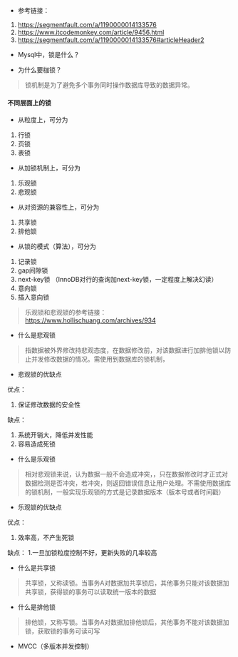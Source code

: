 
- 参考链接：
1. https://segmentfault.com/a/1190000014133576
2. https://www.itcodemonkey.com/article/9456.html
3. https://segmentfault.com/a/1190000014133576#articleHeader2

- Mysql中，锁是什么？


- 为什么要枷锁？
> 锁机制是为了避免多个事务同时操作数据库导致的数据异常。

#### 不同层面上的锁

- 从粒度上，可分为
1. 行锁
2. 页锁
3. 表锁

- 从加锁机制上，可分为
1. 乐观锁
2. 悲观锁

- 从对资源的兼容性上，可分为
1. 共享锁
2. 排他锁

- 从锁的模式（算法），可分为
1. 记录锁
2. gap间隙锁
3. next-key锁 （InnoDB对行的查询加next-key锁，一定程度上解决幻读）
4. 意向锁
5. 插入意向锁


> 乐观锁和悲观锁的参考链接：https://www.hollischuang.com/archives/934

- 什么是悲观锁
> 指数据被外界修改持悲观态度，在数据修改前，对该数据进行加排他锁以防止并发修改数据的情况。需使用到数据库的锁机制，

- 悲观锁的优缺点

优点：
1. 保证修改数据的安全性

缺点：
1. 系统开销大，降低并发性能
2. 容易造成死锁 


- 什么是乐观锁
> 相对悲观锁来说，认为数据一般不会造成冲突，，只在数据修改时才正式对数据检测是否冲突，若冲突，则返回错误信息让用户处理。不需使用数据库的锁机制，一般实现乐观锁的方式是记录数据版本（版本号或者时间戳） 


- 乐观锁的优缺点

优点：
1. 效率高，不产生死锁

缺点：
1.一旦加锁粒度控制不好，更新失败的几率较高


- 什么是共享锁
> 共享锁，又称读锁。当事务A对数据加共享锁后，其他事务只能对该数据加共享锁，获得锁的事务可以读取统一版本的数据

- 什么是排他锁
> 排他锁，又称写锁。当事务A对数据加排他锁后，其他事务不能对该数据加锁，获取锁的事务可读可写


- MVCC（多版本并发控制）

